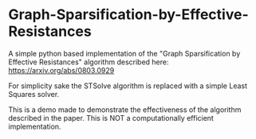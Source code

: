 # Graph-Sparsification-by-Effective-Resistances
A simple python based implementation of the "Graph Sparsification by Effective Resistances" algorithm described here: https://arxiv.org/abs/0803.0929

For simplicity sake the STSolve algorithm is replaced with a simple Least Squares solver.

This is a demo made to demonstrate the effectiveness of the algorithm described in the paper.
This is NOT a computationally efficient implementation.
